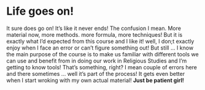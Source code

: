 # Life goes on!

It sure does go on! It’s like it never ends! The confusion I mean. More material now, more methods. more formula, more techniques! But it is exactly what I’d expected from this course and I like it! well, I don;t exactly enjoy when I face an error or can’t figure something out! But still … I know the main purpose of the course is to make us familiar with different tools we can use and benefit from in doing our work in Religious Studies and I’m getting to know tools! That’s something, right? I mean couple of errors here and there sometimes … well it’s part of the process! It gets even better when I start wroking with my own actual material! **Just be patient girl!**